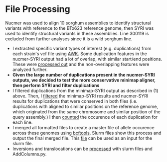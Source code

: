 # File Processing
Nucmer was used to align 10 sorghum assemblies to identify structural variants with reference to the BTx623 reference genome, then SYRI was used to identify structural variants in these assemblies.  Line 300119 is excluded from further analyses since it is a wild sorghum line.
- I extracted specific variant types of interest (e.g. duplications) from each strain's vcf file using [AWK](DuplicationProc.slurm). Some duplication features in the nucmer-SYRI output had a lot of overlap, with similar start/end positions. These were [processed out](DuplicationProcessing.py) and the non-overlapping features were analyzed further. 
- **Given the large number of duplications present in the nucmer-SYRI outputs, we decided to test the more conservative minimap aligner, then perform SYRI and filter duplications**  
- I filtered duplications from the minimap-SYRI output as described in (1) above. Then, I [filtered](DupSyri.py) the minimap-SYRI results and nucmer-SYRI results for duplications that were conserved in both files (i.e. duplications with aligned to similar positions on the reference genome, which originated from the same chromosome and similar position of the query assembly.)  I then [counted](AddColumns.py) the occurence of each duplication for each line.
- I merged all formatted files to create a master file of allele occurence across these genomes using [bcftools](ProcessingConservedDuplications.sh). Slurm files show this process and output the final merged file.  This [file](ExampleSyriOutput.vcf) can be used as an input for the slurm file.
- Inversions and translocations can be [processed](OtherVariants) with slurm files and AddColumns.py.
